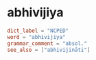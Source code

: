 # abhivijiya

``` toml
dict_label = "NCPED"
word = "abhivijiya"
grammar_comment = "absol."
see_also = ["abhivijināti"]
```

